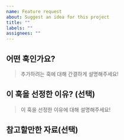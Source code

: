 ```yaml
---
name: Feature request
about: Suggest an idea for this project
title: ""
labels: ""
assignees: ""
---
```


## 어떤 훅인가요?

> 추가하려는 훅에 대해 간결하게 설명해주세요!

## 이 훅을 선정한 이유? (선택)

> 이 훅을 선정한 이유에 대해 설명해주세요!

## 참고할만한 자료(선택)
